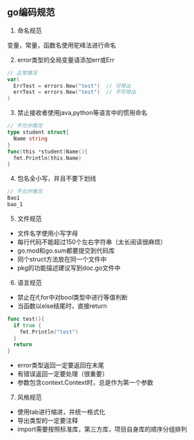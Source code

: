 ## go编码规范

1. 命名规范

变量，常量，函数名使用驼峰法进行命名

2. error类型的全局变量请添加err或Err

```go
// 正常情况
var(
  ErrTest = errors.New("test")  // 可导出
  errTest = errors.New("test")  // 不可导出
)
```

3. 禁止接收者使用java,python等语言中的惯用命名

```go
// 不允许情况
type student struct{
  Name string
}
func(this *student)Name(){
  fmt.Println(this.Name)
}
```

4. 包名全小写，并且不要下划线

```go
// 不允许情况
Bao1
bao_1
```

5. 文件规范

- 文件名字使用小写字母
- 每行代码不能超过150个左右字符串（太长阅读很麻烦）
- go.mod和go.sum都要提交到代码库
- 同个struct方法放在同一个文件中
- pkg的功能描述建议写到doc.go文件中

6. 语言规范

- 禁止在if,for中对bool类型中进行等值判断
- 当函数以else结尾时，直接return

```go
func test(){
  if true {
    fmt.Println("test")
  }
  return 
}
```

- error类型返回一定要返回在末尾
- 有错误返回一定要处理（很重要）
- 参数包含context.Context时，总是作为第一个参数

7. 风格规范

- 使用tab进行缩进，并统一格式化
- 导出类型的一定要注释
- import需要按照标准库，第三方库，项目自身库的顺序分组排列








